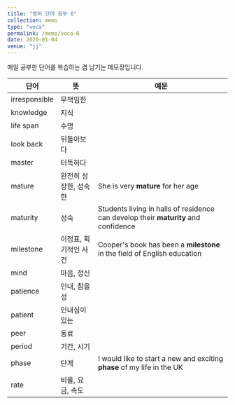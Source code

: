 ```yaml
---
title: "영어 단어 공부 6"
collection: memo
type: "voca"
permalink: /memo/voca-6
date: 2020-01-04
venue: "jj"
---
```


매일 공부한 단어를 복습하는 겸 남기는 메모장입니다.

| 단어            | 뜻   |  예문                                                            |
| --------         | ------ | ------------------------------------------------------------
| irresponsible | 무책임한 |  |
| knowledge | 지식 |  |
| life span | 수명 |  |
| look back | 뒤돌아보다 |  |
| master | 터득하다 |  |
| mature | 완전히 성장한, 성숙한 | She is very **mature** for her age |
| maturity | 성숙 | Students living in halls of residence can develop their **maturity** and confidence |
| milestone | 이정표, 획기적인 사건 | Cooper's book has been a **milestone** in the field of English education |
| mind | 마음, 정신 |  |
| patience | 인내, 참을성 |  |
| patient | 인내심이 있는 |  |
| peer | 동료 |  |
| period | 기간, 시기 |  |
| phase | 단계 | I would like to start a new and exciting **phase** of my life in the UK |
| rate | 비율, 요금, 속도 |  |



